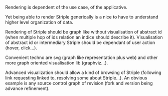 [hm]: # (+++)
[hm]: # (date = "2015-05-30T12:43:26+01:00")
[hm]: # (draft = true)
[hm]: # (title = "visualisation for striple")
[hm]: # (categories = ["Striple","Design"])
[hm]: # (tags = ["visualization","rendering"])
[hm]: # (weight = 99)
[hm]: # (+++)


Rendering is dependent of the use case, of the applicative.

Yet being able to render Striple generically is a nice to have to understand higher level organization of data.

Rendering of Striple should be graph like without visualisation of abstract id (when multiple hop of ids relation an indice should describe it). Visualisation of abstract id or intermediary Striple should be dependant of user action (hover, click...).

Convenient techno are svg (graph like representation plus web) and other more graph oriented visualisation lib (graphviz...).

Advanced visualization should allow a kind of browsing of Striple (following link requesting linked to, resolving some about Striple...). An obvious example is any source control graph of revision (fork and version being advance refinement).


